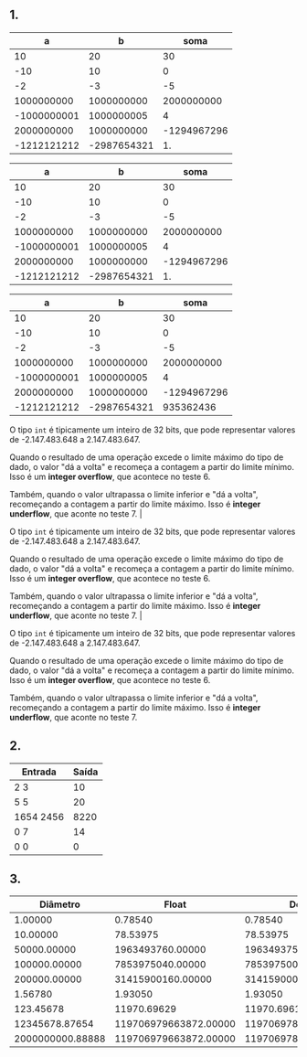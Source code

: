 ## 1.

| a | b | soma |
| --- | --- | --- |
| 10 | 20 | 30 |
| -10	| 10 | 0 |
|-2	| -3 | -5 |
| 1000000000 | 1000000000 |	2000000000 |
| -1000000001 | 1000000005 |	4 |
| 2000000000 | 1000000000 |	-1294967296 |
| -1212121212 | -2987654321 |	1. 

| a | b | soma |
| --- | --- | --- |
| 10 | 20 | 30 |
| -10	| 10 | 0 |
|-2	| -3 | -5 |
| 1000000000 | 1000000000 |	2000000000 |
| -1000000001 | 1000000005 |	4 |
| 2000000000 | 1000000000 |	-1294967296 |
| -1212121212 | -2987654321 |	1. 

| a | b | soma |
| --- | --- | --- |
| 10 | 20 | 30 |
| -10	| 10 | 0 |
|-2	| -3 | -5 |
| 1000000000 | 1000000000 |	2000000000 |
| -1000000001 | 1000000005 |	4 |
| 2000000000 | 1000000000 |	-1294967296 |
| -1212121212 | -2987654321 |	935362436 |

O tipo `int` é tipicamente um inteiro de 32 bits, que pode representar valores de -2.147.483.648 a 2.147.483.647. 

Quando o resultado de uma operação excede o limite máximo do tipo de dado, o valor "dá a volta" e recomeça a contagem a partir do limite mínimo. Isso é um **integer overflow**, que acontece no teste 6.

Também, quando o valor ultrapassa o limite inferior e "dá a volta", recomeçando a contagem a partir do limite máximo. Isso é **integer underflow**, que aconte no teste 7.
 |

O tipo `int` é tipicamente um inteiro de 32 bits, que pode representar valores de -2.147.483.648 a 2.147.483.647. 

Quando o resultado de uma operação excede o limite máximo do tipo de dado, o valor "dá a volta" e recomeça a contagem a partir do limite mínimo. Isso é um **integer overflow**, que acontece no teste 6.

Também, quando o valor ultrapassa o limite inferior e "dá a volta", recomeçando a contagem a partir do limite máximo. Isso é **integer underflow**, que aconte no teste 7.
  |

O tipo `int` é tipicamente um inteiro de 32 bits, que pode representar valores de -2.147.483.648 a 2.147.483.647. 

Quando o resultado de uma operação excede o limite máximo do tipo de dado, o valor "dá a volta" e recomeça a contagem a partir do limite mínimo. Isso é um **integer overflow**, que acontece no teste 6.

Também, quando o valor ultrapassa o limite inferior e "dá a volta", recomeçando a contagem a partir do limite máximo. Isso é **integer underflow**, que aconte no teste 7.

## 2.

| Entrada   | Saída |
| ---       | ---   |
| 2 3       | 10    |
| 5 5       | 20    |
| 1654 2456 | 8220  |
| 0 7       | 14    |
| 0 0       | 0     |

## 3.


| Diâmetro | Float | Double |
| --- | --- | --- |
| 1.00000 | 0.78540 | 0.78540 |
| 10.00000 | 78.53975 | 78.53975 |
| 50000.00000 | 1963493760.00000 | 1963493750.00000 |
| 100000.00000 | 7853975040.00000 | 7853975000.00000 |
| 200000.00000 | 31415900160.00000 | 31415900000.00000 |
| 1.56780 | 1.93050 | 1.93050 |
| 123.45678 | 11970.69629 | 11970.69610 |
| 12345678.87654 | 119706979663872.00000 | 119706978009578.81250 |
| 2000000000.88888 | 119706979663872.00000 | 119706978009578.81250 |